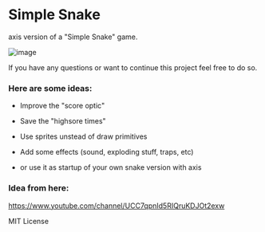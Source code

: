 # Simple Snake 
axis version of a "Simple Snake" game.

![image](https://github.com/aismann/SimpleSnake/Resources/screenshot.png)


If you have any questions or want to continue this project feel free to do so.

### Here are some ideas:
- Improve the "score optic"
- Save the "highsore times"
- Use sprites unstead of draw primitives
- Add some effects (sound, exploding stuff, traps, etc)

- or use it as startup of your own snake version with axis

### Idea from here:
https://www.youtube.com/channel/UCC7qpnId5RIQruKDJOt2exw


MIT License
